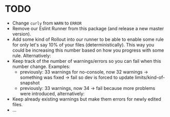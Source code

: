 # TODO

- Change `curly` from `WARN` to `ERROR`
- Remove our Eslint Runner from this package (and release a new master version).
- Add some kind of Rollout into our runner to be able to enable some rule for only let's say 10% of your files (deterministically). This way you could be increasing this number based on how you progress with some rule. Alternatively:
- Keep track of the number of warnings/errors so you can fail when this number change. Examples:
  - previously: 33 warnings for no-console, now 32 warnings -> something was fixed -> fail so dev is forced to update limits/kind-of-snapshot
  - previously: 33 warnings, now 34 -> fail because more problems were introduced, alternatively:
- Keep already existing warnings but make them errors for newly edited files.
- ...
